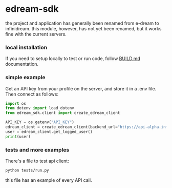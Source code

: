 # edream-sdk

the project and application has generally been renamed from e-dream to
infinidream.  this module, however, has not yet been renamed, but it
works fine with the current servers.

### local installation

If you need to setup locally to test or run code, follow
[BUILD.md](BUILD.md) documentation.

### simple example

Get an API key from your profile on the server, and store it in a .env
file.  Then connect as follows:

```python
import os
from dotenv import load_dotenv
from edream_sdk.client import create_edream_client

API_KEY = os.getenv("API_KEY")
edream_client = create_edream_client(backend_url="https://api-alpha.infinidream.ai/api/v1", api_key=API_KEY)
user = edream_client.get_logged_user()
print(user)
```

### tests and more examples

There's a file to test api client:

```bash
python tests/run.py
```

this file has an example of every API call.
